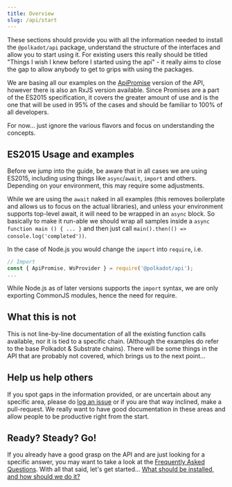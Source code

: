 ```yaml
---
title: Overview
slug: /api/start
---
```


These sections should provide you with all the information needed to install the `@polkadot/api` package, understand the structure of the interfaces and allow you to start using it. For existing users this really should be titled "Things I wish I knew before I started using the api" - it really aims to close the gap to allow anybody to get to grips with using the packages.

We are basing all our examples on the [ApiPromise](/api/examples/promise) version of the API, however there is also an RxJS version available. Since Promises are a part of the ES2015 specification, it covers the greater amount of use and is the one that will be used in 95% of the cases and should be familiar to 100% of all developers.

For now... just ignore the various flavors and focus on understanding the concepts.


## ES2015 Usage and examples

Before we jump into the guide, be aware that in all cases we are using ES2015, including using things like `async`/`await`, `import` and others. Depending on your environment, this may require some adjustments.

While we are using the `await` naked in all examples (this removes boilerplate and allows us to focus on the actual libraries), and unless your environment supports top-level await, it will need to be wrapped in an `async` block. So basically to make it run-able we should wrap all samples inside a `async function main () { ... }` and then just call `main().then(() => console.log('completed'))`.

In the case of Node.js you would change the `import` into `require`, i.e.

```js
// Import
const { ApiPromise, WsProvider } = require('@polkadot/api');
...
```

While Node.js as of later versions supports the `import` syntax, we are only exporting CommonJS modules, hence the need for require.


## What this is not

This is not line-by-line documentation of all the existing function calls available, nor it is tied to a specific chain. (Although the examples do refer to the base Polkadot & Substrate chains). There will be some things in the API that are probably not covered, which brings us to the next point...


## Help us help others

If you spot gaps in the information provided, or are uncertain about any specific area, please do [log an issue](https://github.com/polkadot-js/docs/issues) or if you are that way inclined, make a pull-request. We really want to have good documentation in these areas and allow people to be productive right from the start.


## Ready? Steady? Go!

If you already have a good grasp on the API and are just looking for a specific answer, you may want to take a look at the [Frequently Asked Questions](../FAQ.md). With all that said, let's get started... [What should be installed, and how should we do it?](install.md)
